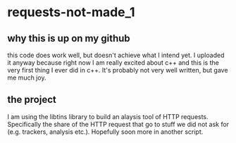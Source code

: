# requests-not-made_1

## why this is up on my github
this code does work well, but doesn't achieve what I intend yet. I uploaded it anyway because right now I am really excited about c++ and this is the very first thing I ever did in c++. It's probably not very well written, but gave me much joy. 

## the project
I am using the libtins library to build an alaysis tool of HTTP requests. Specifically the share of the HTTP request that go to stuff we did not ask for (e.g. trackers, analysis etc.). Hopefully soon more in another script. 